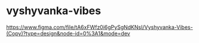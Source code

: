 # vyshyvanka-vibes

https://www.figma.com/file/tA6xFWfz0i6gPySgNdKNsI/Vyshyvanka-Vibes-(Copy)?type=design&node-id=0%3A1&mode=dev 
